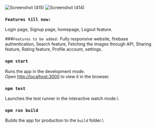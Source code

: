 ![Screenshot (415)](https://user-images.githubusercontent.com/56087514/116884208-1aa97980-ac44-11eb-9e36-47640c870ef4.png)
![Screenshot (414)](https://user-images.githubusercontent.com/56087514/116884257-272dd200-ac44-11eb-869f-eb2fa63968c9.png)
### `Features till now:`
  Login page,
  Signup page,
  homepage,
  Logout feature.
  
 ###`Features to be added:`
 Fully responsive website,
  firebase authentication,
  Search feature,
  Fetching the images through API,
  Sharing feature,
  Rating feature,
  Profile account,
  settings.



### `npm start`
Runs the app in the development mode.\
Open [http://localhost:3000](http://localhost:3000) to view it in the browser.
### `npm test`
Launches the test runner in the interactive watch mode.\
### `npm run build`
Builds the app for production to the `build` folder.\
